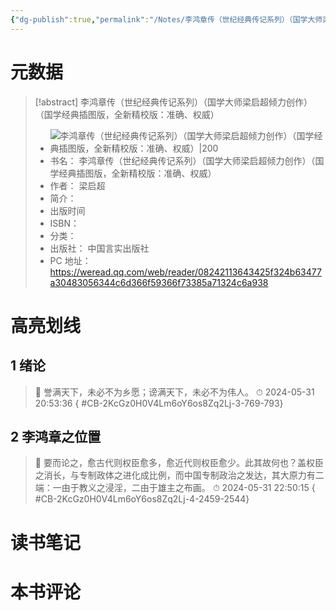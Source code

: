```yaml
---
{"dg-publish":true,"permalink":"/Notes/李鸿章传（世纪经典传记系列）（国学大师梁启超倾力创作）（国学经典插图版，全新精校版：准确、权威）/"}
---
```



# 元数据

> [!abstract] 李鸿章传（世纪经典传记系列）（国学大师梁启超倾力创作）（国学经典插图版，全新精校版：准确、权威）
> - ![ 李鸿章传（世纪经典传记系列）（国学大师梁启超倾力创作）（国学经典插图版，全新精校版：准确、权威）|200](https://res.weread.qq.com/wrepub/CB_48xDGdDHkFlf6i76gl0aP9Qb_parsecover)
> - 书名： 李鸿章传（世纪经典传记系列）（国学大师梁启超倾力创作）（国学经典插图版，全新精校版：准确、权威）
> - 作者： 梁启超
> - 简介：
> - 出版时间
> - ISBN：
> - 分类：
> - 出版社： 中国言实出版社
> - PC 地址：https://weread.qq.com/web/reader/08242113643425f324b63477a30483056344c6d366f59366f73385a71324c6a938

# 高亮划线

## 1 绪论

> 📌 誉满天下，未必不为乡愿；谤满天下，未必不为伟人。
> ⏱ 2024-05-31 20:53:36
{ #CB-2KcGz0H0V4Lm6oY6os8Zq2Lj-3-769-793}


## 2 李鸿章之位置

> 📌 要而论之，愈古代则权臣愈多，愈近代则权臣愈少。此其故何也？盖权臣之消长，与专制政体之进化成比例，而中国专制政治之发达，其大原力有二端：一由于教义之浸淫，二由于雄主之布画。
> ⏱ 2024-05-31 22:50:15
{ #CB-2KcGz0H0V4Lm6oY6os8Zq2Lj-4-2459-2544}


# 读书笔记

# 本书评论
